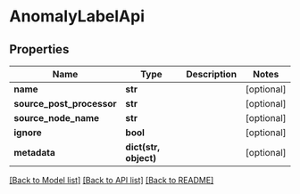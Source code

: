 # AnomalyLabelApi

## Properties
Name | Type | Description | Notes
------------ | ------------- | ------------- | -------------
**name** | **str** |  | [optional] 
**source_post_processor** | **str** |  | [optional] 
**source_node_name** | **str** |  | [optional] 
**ignore** | **bool** |  | [optional] 
**metadata** | **dict(str, object)** |  | [optional] 

[[Back to Model list]](../README.md#documentation-for-models) [[Back to API list]](../README.md#documentation-for-api-endpoints) [[Back to README]](../README.md)



